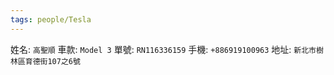 ```yaml
---
tags: people/Tesla
---
```


姓名: `高聖順`
車款: `Model 3`
單號: `RN116336159`
手機: `+886919100963`
地址: `新北市樹林區育德街107之6號`